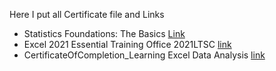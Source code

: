 Here I put all Certificate file and Links

- Statistics Foundations: The Basics [Link](https://github.com/TenzinTsundue/Roadmap---Data-Analyst-/blob/40c073e69e496cfb58f42703a7c194bf25699f77/Certificates/Statistics%20Foundations%20The%20Basics.pdf)<br>
- Excel 2021 Essential Training Office 2021LTSC [link](https://github.com/TenzinTsundue/Roadmap---Data-Analyst-/blob/f6aca587e9248a3f86d525e25f8c6ee9e67658e5/Certificates/Excel%202021%20Essential%20Training%20Office%202021LTSC.pdf)
- CertificateOfCompletion_Learning Excel Data Analysis [link](https://github.com/TenzinTsundue/Roadmap---Data-Analyst-/blob/e38a767a35ac47bc6183b8aaca8a292f830f556b/Certificates/CertificateOfCompletion_Learning%20Excel%20Data%20Analysis.pdf)
